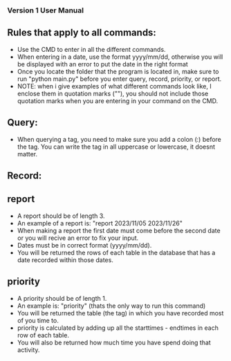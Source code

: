 ### Version 1 User Manual
## Rules that apply to all commands:
* Use the CMD to enter in all the different commands.
* When entering in a date, use the format yyyy/mm/dd, otherwise you will be displayed with an error to put the date in the right format
* Once you locate the folder that the program is located in, make sure to run "python main.py" before you enter query, record, priority, or report.
* NOTE: when i give examples of what different commands look like, I enclose them in quotation marks (""), you should not include those quotation marks when you are entering in your command on the CMD.
## Query:
* When querying a tag, you need to make sure you add a colon (:) before the tag. You can write the tag in all uppercase or lowercase, it doesnt matter.
## Record:
## report
* A report should be of length 3.
* An example of a report is: "report 2023/11/05 2023/11/26"
* When making a report the first date must come before the second date or you will recive an error to fix your input.
* Dates must be in correct format (yyyy/mm/dd).
* You will be returned the rows of each table in the database that has a date recorded within those dates.
## priority
* A priority should be of length 1.
* An example is: "priority" (thats the only way to run this command)
* You will be returned the table (the tag) in which you have recorded most of you time to.
* priority is calculated by adding up all the starttimes - endtimes in each row of each table.
* You will also be returned how much time you have spend doing that activity.
